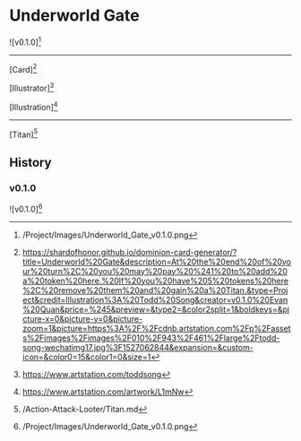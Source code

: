 # Underworld Gate

![v0.1.0][^v0.1.0]

---

[Card][^Card]

[Illustrator][^Illustrator]

[Illustration][^Illustration]

---

[Titan][^Titan]

## History

### v0.1.0

![v0.1.0][^v0.1.0]

[^v0.1.0]: /Project/Images/Underworld_Gate_v0.1.0.png
[^Titan]: /Action-Attack-Looter/Titan.md
[^Card]: https://shardofhonor.github.io/dominion-card-generator/?title=Underworld%20Gate&description=At%20the%20end%20of%20your%20turn%2C%20you%20may%20pay%20%241%20to%20add%20a%20token%20here.%20If%20you%20have%205%20tokens%20here%2C%20remove%20them%20and%20gain%20a%20Titan.&type=Project&credit=Illustration%3A%20Todd%20Song&creator=v0.1.0%20Evan%20Quan&price=%245&preview=&type2=&color2split=1&boldkeys=&picture-x=0&picture-y=0&picture-zoom=1&picture=https%3A%2F%2Fcdnb.artstation.com%2Fp%2Fassets%2Fimages%2Fimages%2F010%2F943%2F461%2Flarge%2Ftodd-song-wechatimg17.jpg%3F1527062844&expansion=&custom-icon=&color0=15&color1=0&size=1
[^Illustrator]: https://www.artstation.com/toddsong
[^Illustration]: https://www.artstation.com/artwork/L1mNw
